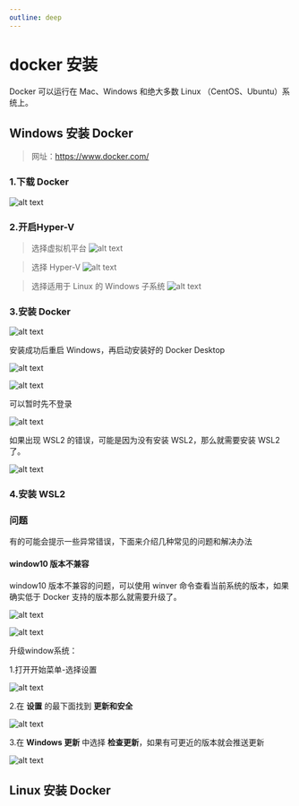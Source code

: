 ```yaml
---
outline: deep
---
```

# docker 安装

Docker 可以运行在 Mac、Windows 和绝大多数 Linux （CentOS、Ubuntu）系统上。

## Windows 安装 Docker

> 网址：https://www.docker.com/

### 1.下载 Docker

![alt text](image.png)

### 2.开启Hyper-V

> 选择虚拟机平台
![alt text](image-7.png)

> 选择 Hyper-V
![alt text](image-8.png)

> 选择适用于 Linux 的 Windows 子系统
![alt text](image-9.png)

### 3.安装 Docker

![alt text](image-10.png)

安装成功后重启 Windows，再启动安装好的 Docker Desktop

![alt text](image-11.png)

![alt text](image-12.png)

可以暂时先不登录

![alt text](image-13.png)

如果出现 WSL2 的错误，可能是因为没有安装 WSL2，那么就需要安装 WSL2 了。

![alt text](image-14.png)

### 4.安装 WSL2


### 问题

有的可能会提示一些异常错误，下面来介绍几种常见的问题和解决办法

#### window10 版本不兼容

window10 版本不兼容的问题，可以使用 winver 命令查看当前系统的版本，如果确实低于 Docker 支持的版本那么就需要升级了。

![alt text](image-1.png)

![alt text](image-2.png)

升级window系统：

1.打开开始菜单-选择设置

![alt text](image-3.png)

2.在 **设置** 的最下面找到 **更新和安全**

![alt text](image-4.png)

3.在 **Windows 更新** 中选择 **检查更新**，如果有可更近的版本就会推送更新

![alt text](image-6.png)

## Linux 安装 Docker